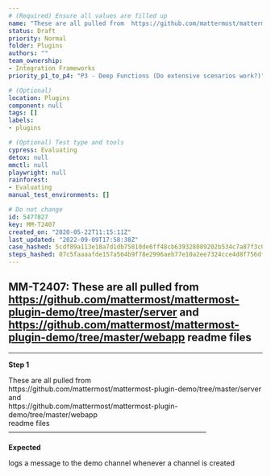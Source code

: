 ```yaml
---
# (Required) Ensure all values are filled up
name: "These are all pulled from  https://github.com/mattermost/mattermost-plugin-demo/tree/master/server and https://github.com/mattermost/mattermost-plugin-demo/tree/master/webapp readme files"
status: Draft
priority: Normal
folder: Plugins
authors: ""
team_ownership: 
- Integration Frameworks
priority_p1_to_p4: "P3 - Deep Functions (Do extensive scenarios work?)"

# (Optional)
location: Plugins
component: null
tags: []
labels: 
- plugins

# (Optional) Test type and tools
cypress: Evaluating
detox: null
mmctl: null
playwright: null
rainforest: 
- Evaluating
manual_test_environments: []

# Do not change
id: 5477827
key: MM-T2407
created_on: "2020-05-22T11:15:11Z"
last_updated: "2022-09-09T17:58:38Z"
case_hashed: 5cdf89a113e18a7d1db75810de6ff48cb639328089202b534c7a87f3c0237dccd83c319488ec86dfdc32f32390d470f4
steps_hashed: 07c5faaaafde157a564b9f78e2996aeb77e10a2ee7324cce4d8f756df7d3d61c8a38f26d525f71cbfed69fc40ebb0872
---
```


<!-- (Auto-generated) Based on frontmatter's "key" and "name" -->

## MM-T2407: These are all pulled from https://github.com/mattermost/mattermost-plugin-demo/tree/master/server and https://github.com/mattermost/mattermost-plugin-demo/tree/master/webapp readme files

---

**Step 1**

These are all pulled from\
https\://github.com/mattermost/mattermost-plugin-demo/tree/master/server\
and\
https\://github.com/mattermost/mattermost-plugin-demo/tree/master/webapp\
readme files\
————————————————————————————

**Expected**

logs a message to the demo channel whenever a channel is created
